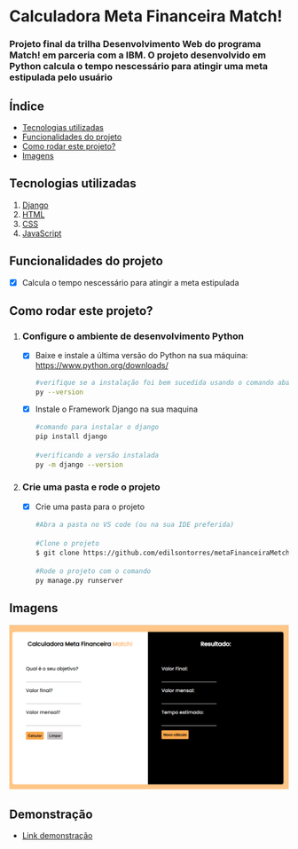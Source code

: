 # Calculadora Meta Financeira Match!

### Projeto final da trilha Desenvolvimento Web do programa Match! em parceria com a IBM. O projeto desenvolvido em Python calcula o tempo nescessário para atingir uma meta estipulada pelo usuário

## Índice
- <a href="#tecnologias-utilizadas">Tecnologias utilizadas</a>
- <a href="#funcionalidades-do-projeto">Funcionalidades do projeto</a>
- <a href="#como-rodar-este-projeto">Como rodar este projeto?</a>
- <a href="#imagens">Imagens</a>

## Tecnologias utilizadas

1. [Django](https://docs.djangoproject.com/en/4.2/)
2. [HTML]()
3. [CSS]()
4. [JavaScript]()

## Funcionalidades do projeto
- [x] Calcula o tempo nescessário para atingir a meta estipulada

## Como rodar este projeto?
1. ### Configure o ambiente de desenvolvimento Python
    - [x] Baixe e instale a última versão do Python na sua máquina: https://www.python.org/downloads/
        ```bash
        #verifique se a instalação foi bem sucedida usando o comando abaixo no seu terminal
        py --version
        ```
    - [x] Instale o Framework Django na sua maquina
        ```bash
        #comando para instalar o django
        pip install django

        #verificando a versão instalada
        py -m django --version
        ```
2. ### Crie uma pasta e rode o projeto
    - [x] Crie uma pasta para o projeto
        ```bash
        #Abra a pasta no VS code (ou na sua IDE preferida)

        #Clone o projeto
        $ git clone https://github.com/edilsontorres/metaFinanceiraMetch.git

        #Rode o projeto com o comando
        py manage.py runserver
        ```
## Imagens
![Calculadora Layout](/img.PNG)

## Demonstração
- [Link demonstração]()

